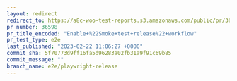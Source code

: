 ```yaml
---
layout: redirect
redirect_to: https://a8c-woo-test-reports.s3.amazonaws.com/public/pr/36598/e2e/index.html
pr_number: 36598
pr_title_encoded: "Enable+%22Smoke+test+release%22+workflow"
pr_test_type: e2e
last_published: "2023-02-22 11:06:27 +0000"
commit_sha: 5f70773d9ff16fa5d96283a02fb31a9f91c69b85
commit_message: ""
branch_name: e2e/playwright-release
---
```

